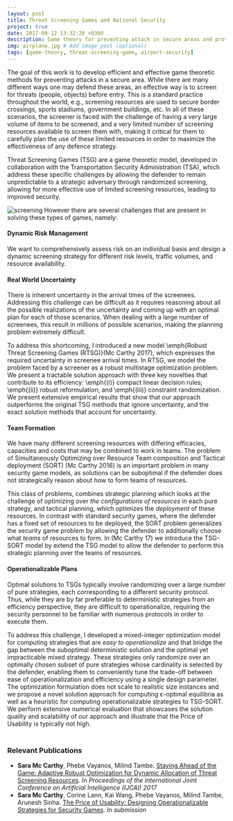 ```yaml
---
layout: post
title: Threat Screening Games and National Security
project: true
date: 2017-09-12 13:32:20 +0300
description: Game theory for preventing attack in secure areas and protecting critical infrastructure. # Add post description (optional)
img: airplane.jpg # Add image post (optional)
tags: [game-theory, threat-screening-game, airport-security]
---
```


The goal of this work is to develop efficient and effective game theoretic methods for preventing attacks in a secure area. While there are many different ways one may defend these areas, an effective way is to screen for threats (people, objects) before entry. This is a standard practice throughout the world, e.g., screening resources are used to secure border crossings, sports stadiums, government buildings, etc. In all of these scenarios, the screener is faced with the challenge of having a very large volume of items to be screened, and a very limited number of screening resources available to screen them with, making it critical for them to carefully plan the use of these limited resources in order to maximize the effectiveness of any defence strategy.

Threat Screening Games (TSG) are a game theoretic model, developed in collaboration with the Transportation Security Administration (TSA), which address these specific challenges by allowing the defender to remain unpredictable to a strategic adversary through randomized screening, allowing for more effective use of limited screening resources, leading to improved security. 

![screening]({{site.baseurl}}/assets/img/security.png)
However there are several challenges that are present in solving these types of games, namely:<br>

<h4> Dynamic Risk Management </h4>  
We want to comprehensively assess risk on an individual basis and design a dynamic screening strategy for different risk levels, traffic volumes, and resource availability.

<h4> Real World Uncertainty </h4>    
There is inherent uncertainty in the arrival times of the screenees. Addressing this challenge can be difficult as it requires reasoning about all the possible realizations of the uncertainty and coming up with an optimal plan for each of those scenarios. When dealing with a large number of screenees, this result in millions of possible scenarios, making the planning problem extremely difficult.

To address this shortcoming, I introduced a new model \emph{Robust Threat Screening Games (RTSG)}(Mc Carthy 2017), which expresses the required uncertainty in screenee arrival times. In RTSG, we model the problem faced by a screener as a robust multistage optimization problem. We present a tractable solution approach with three key novelties that contribute to its efficiency: \emph{(i)} compact linear decision rules; \emph{(ii)} robust reformulation; and \emph{(iii)} constraint randomization. We present extensive empirical results that show that our approach outperforms the original TSG methods that ignore uncertainty, and the exact solution methods that account for uncertainty.

<h4> Team Formation </h4>  
We have many different screening resources with differing efficacies, capacities and costs that may be combined to work in teams. The problem of Simultaneously Optimizing over Resource Team composition and Tactical deployment (SORT) (Mc Carthy 2016) is an important problem in many security game models, as solutions can be suboptimal if the defender does not strategically reason about how to form teams of resources. 

This class of problems, combines strategic planning which looks at the challenge of optimizing over <i>the configurations of resources</i> in each pure strategy, and tactical planning, which optimizes the <i>deployment</i> of these resources. In contrast with standard security games, where the defender has a fixed set of resources to be deployed, the SORT problem generalizes the security game problem by allowing the defender to additionally choose what <i>teams</i> of resources to form. In (Mc Carthy 17) we introduce the TSG-SORT model by extend the TSG model to allow the defender to perform this strategic planning over the teams of resources.

<h4> Operationalizable Plans </h4>
Optimal solutions to TSGs typically involve randomizing over a large number of pure strategies, each corresponding to a different security protocol. Thus, while they are by far preferable to deterministic strategies from an efficiency perspective, they are difficult to operationalize, requiring the security personnel to be familiar with numerous protocols in order to execute them.

To address this challenge, I developed a mixed-integer optimization model for computing strategies that are <i>easy to operationalize</i> and that bridge the gap between the suboptimal deterministic solution and the optimal yet impracticable mixed strategy. These strategies only randomize over an optimally chosen subset of pure strategies whose cardinality is selected by the defender, enabling them to conveniently tune the trade-off between ease of operationalization and efficiency using a single design parameter. The optimization formulation does not scale to realistic size instances and we propose a novel solution approach for computing &epsilon;-optimal equilibria as well as a heuristic for computing operationalizable strategies to TSG-SORT. We perform extensive numerical evaluation that showcases the solution quality and scalability of our approach and illustrate that the Price of Usability is typically not high.


<h3><br>Relevant Publications<br></h3>

<ul>
<li><strong>Sara Mc Carthy</strong>, Phebe Vayanos, Milind Tambe. <a href="https://doi.org/10.24963/ijcai.2017/527" target="https://doi.org/10.24963/ijcai.2017/527">Staying Ahead of the Game: Adaptive Robust Optimization for Dynamic Allocation of Threat Screening Resources</a>. In <em> Proceedings of the International Joint Conference on Artificial Intelligence (IJCAI) 2017</em> 
</li> 
<li><strong>Sara Mc Carthy</strong>, Corine Lann, Kai Wang, Phebe Vayanos, Milind Tambe, Arunesh Sinha. <a href="" target="">The Price of Usability: Designing Operationalizable Strategies for Security Games</a>. In <em> submission </em> 
</li> 
</ul> 
